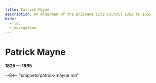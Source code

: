 ```yaml
---
title: Patrick Mayne
description: An Alderman of the Brisbane City Council 1853 to 1865
hide:
  - toc
  - navigation 
---
```


# Patrick Mayne

**1825 — 1865**

--8<-- "snippets/patrick-mayne.md"
